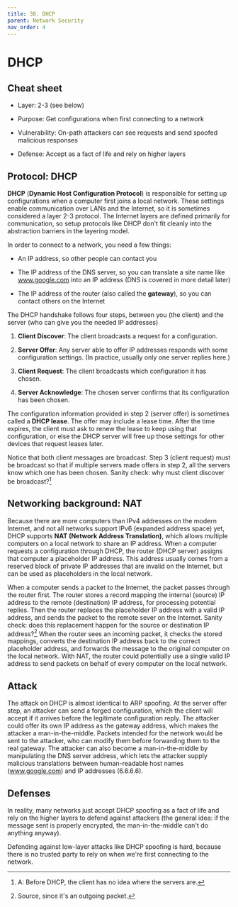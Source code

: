 ```yaml
---
title: 30. DHCP
parent: Network Security
nav_order: 4
---
```


# DHCP

## Cheat sheet

- Layer: 2-3 (see below)

- Purpose: Get configurations when first connecting to a network

- Vulnerability: On-path attackers can see requests and send spoofed malicious
  responses

- Defense: Accept as a fact of life and rely on higher layers

## Protocol: DHCP

**DHCP** (**Dynamic Host Configuration Protocol**) is responsible for setting up
configurations when a computer first joins a local network. These settings
enable communication over LANs and the Internet, so it is sometimes considered a
layer 2-3 protocol. The Internet layers are defined primarily for communication,
so setup protocols like DHCP don't fit cleanly into the abstraction barriers in
the layering model.

In order to connect to a network, you need a few things:

- An IP address, so other people can contact you

- The IP address of the DNS server, so you can translate a site name like
  www.google.com into an IP address (DNS is covered in more detail later)

- The IP address of the router (also called the **gateway**), so you can contact
  others on the Internet

The DHCP handshake follows four steps, between you (the client) and the server
(who can give you the needed IP addresses)

1. **Client Discover**: The client broadcasts a request for a configuration.

2. **Server Offer**: Any server able to offer IP addresses responds with some
   configuration settings. (In practice, usually only one server replies here.)

3. **Client Request**: The client broadcasts which configuration it has chosen.

4. **Server Acknowledge**: The chosen server confirms that its configuration has
   been chosen.

The configuration information provided in step 2 (server offer) is sometimes
called a **DHCP lease**. The offer may include a lease time. After the time
expires, the client must ask to renew the lease to keep using that
configuration, or else the DHCP server will free up those settings for other
devices that request leases later.

Notice that both client messages are broadcast. Step 3 (client request) must be
broadcast so that if multiple servers made offers in step 2, all the servers
know which one has been chosen. Sanity check: why must client discover be
broadcast?[^1]

## Networking background: NAT

Because there are more computers than IPv4 addresses on the modern Internet, and
not all networks support IPv6 (expanded address space) yet, DHCP supports **NAT
(Network Address Translation)**, which allows multiple computers on a local
network to share an IP address. When a computer requests a configuration through
DHCP, the router (DHCP server) assigns that computer a placeholder IP address.
This address usually comes from a reserved block of private IP addresses that
are invalid on the Internet, but can be used as placeholders in the local
network.

When a computer sends a packet to the Internet, the packet passes through the
router first. The router stores a record mapping the internal (source) IP
address to the remote (destination) IP address, for processing potential
replies. Then the router replaces the placeholder IP address with a valid IP
address, and sends the packet to the remote sever on the Internet. Sanity check:
does this replacement happen for the source or destination IP address?[^2] When
the router sees an incoming packet, it checks the stored mappings, converts the
destination IP address back to the correct placeholder address, and forwards the
message to the original computer on the local network. With NAT, the router
could potentially use a single valid IP address to send packets on behalf of
every computer on the local network.

## Attack

The attack on DHCP is almost identical to ARP spoofing. At the server offer
step, an attacker can send a forged configuration, which the client will accept
if it arrives before the legitimate configuration reply. The attacker could
offer its own IP address as the gateway address, which makes the attacker a
man-in-the-middle. Packets intended for the network would be sent to the
attacker, who can modify them before forwarding them to the real gateway. The
attacker can also become a man-in-the-middle by manipulating the DNS server
address, which lets the attacker supply malicious translations between
human-readable host names (www.google.com) and IP addresses (6.6.6.6).

## Defenses

In reality, many networks just accept DHCP spoofing as a fact of life and rely
on the higher layers to defend against attackers (the general idea: if the
message sent is properly encrypted, the man-in-the-middle can't do anything
anyway).

Defending against low-layer attacks like DHCP spoofing is hard, because there is
no trusted party to rely on when we're first connecting to the network.

[^1]: A: Before DHCP, the client has no idea where the servers are.
[^2]: Source, since it's an outgoing packet.

